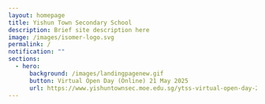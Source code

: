 ```yaml
---
layout: homepage
title: Yishun Town Secondary School
description: Brief site description here
image: /images/isomer-logo.svg
permalink: /
notification: ""
sections:
  - hero:
      background: /images/landingpagenew.gif
      button: Virtual Open Day (Online) 21 May 2025
      url: https://www.yishuntownsec.moe.edu.sg/ytss-virtual-open-day-2025/
---
```

